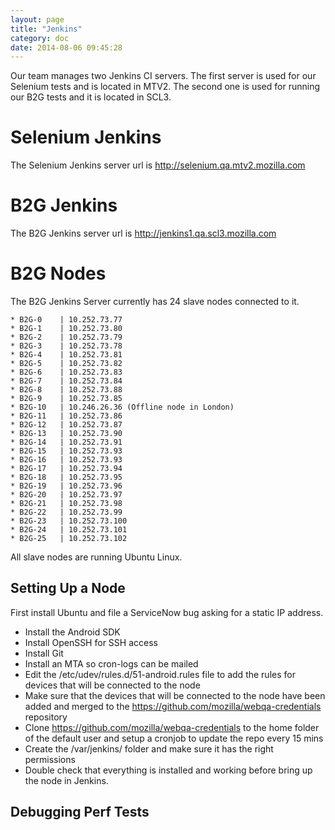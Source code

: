 ```yaml
---
layout: page
title: "Jenkins"
category: doc
date: 2014-08-06 09:45:28
---
```


Our team manages two Jenkins CI servers. The first server is used for our Selenium tests and is located in MTV2.
The second one is used for running our B2G tests and it is located in SCL3.


Selenium Jenkins
=================

The Selenium Jenkins server url is http://selenium.qa.mtv2.mozilla.com





B2G Jenkins
===========

The B2G Jenkins server url is http://jenkins1.qa.scl3.mozilla.com


B2G Nodes
==========

The B2G Jenkins Server currently has 24 slave nodes connected to it.

    * B2G-0    | 10.252.73.77
    * B2G-1    | 10.252.73.80
    * B2G-2    | 10.252.73.79
    * B2G-3    | 10.252.73.78
    * B2G-4    | 10.252.73.81
    * B2G-5    | 10.252.73.82
    * B2G-6    | 10.252.73.83
    * B2G-7    | 10.252.73.84
    * B2G-8    | 10.252.73.88
    * B2G-9    | 10.252.73.85
    * B2G-10   | 10.246.26.36 (Offline node in London)
    * B2G-11   | 10.252.73.86
    * B2G-12   | 10.252.73.87
    * B2G-13   | 10.252.73.90
    * B2G-14   | 10.252.73.91
    * B2G-15   | 10.252.73.93
    * B2G-16   | 10.252.73.93
    * B2G-17   | 10.252.73.94
    * B2G-18   | 10.252.73.95
    * B2G-19   | 10.252.73.96
    * B2G-20   | 10.252.73.97
    * B2G-21   | 10.252.73.98
    * B2G-22   | 10.252.73.99
    * B2G-23   | 10.252.73.100
    * B2G-24   | 10.252.73.101
    * B2G-25   | 10.252.73.102

All slave nodes are running Ubuntu Linux.


Setting  Up a Node
-------------------

First install Ubuntu and file a ServiceNow bug asking for a static IP address.

* Install the Android SDK
* Install OpenSSH for SSH access
* Install Git
* Install an MTA so cron-logs can be mailed
* Edit the  /etc/udev/rules.d/51-android.rules file to add the rules for devices that will be connected to the node
* Make sure that the devices that will be connected to the node have been added and merged to the https://github.com/mozilla/webqa-credentials repository
* Clone  https://github.com/mozilla/webqa-credentials to the home folder of the default user and setup a cronjob to  update the repo every 15 mins
* Create the /var/jenkins/ folder and make sure it has the right permissions
* Double check that everything is installed and working before bring up the node in Jenkins.



Debugging Perf Tests
---------------------


